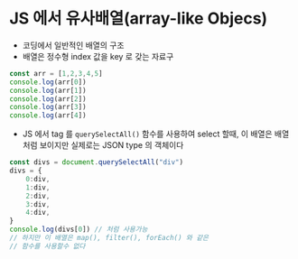 # JS 에서 유사배열(array-like Objecs)
- 코딩에서 일반적인 배열의 구조
- 배열은 정수형 index 값을 key 로 갖는 자료구
```js
const arr = [1,2,3,4,5]
console.log(arr[0])
console.log(arr[1])
console.log(arr[2])
console.log(arr[3])
console.log(arr[4])
```
- JS 에서 tag 를 `querySelectAll()` 함수를 사용하여 select 할때, 이 배열은 배열처럼 보이지만 실제로는 JSON type 의 객체이다

```js
const divs = document.querySelectAll("div")
divs = {
	0:div,
	1:div,
	2:div,
	3:div,
	4:div,
}
console.log(divs[0]) // 처럼 사용가능
// 하지만 이 배열은 map(), filter(), forEach() 와 같은
// 함수를 사용할수 없다
````
